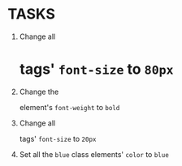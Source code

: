 # TASKS
1. Change all <h1> tags' `font-size` to `80px`
2. Change the <p id="h1"> element's `font-weight` to `bold`
3. Change all <p> tags' `font-size` to `20px`
4. Set all the `blue` class elements' `color` to `blue`
